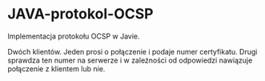 # JAVA-protokol-OCSP
Implementacja protokołu OCSP w Javie.

Dwóch klientów. Jeden prosi o połączenie i podaje numer certyfikatu. Drugi sprawdza ten numer na serwerze i w zależności od odpowiedzi nawiązuje połączenie z klientem lub nie.
